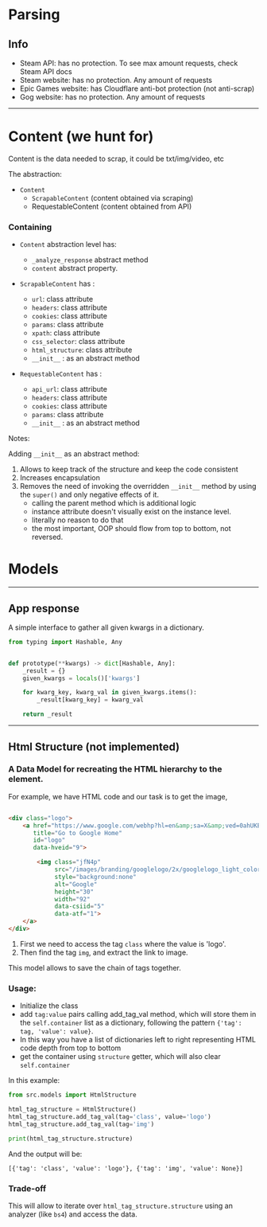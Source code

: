 # Parsing

## Info

- Steam API: has no protection. To see max amount requests, check Steam API docs
- Steam website: has no protection. Any amount of requests
- Epic Games website: has Cloudflare anti-bot protection (not anti-scrap)
- Gog website: has no protection. Any amount of requests

---

# Content (we hunt for)

Content is the data needed to scrap, it could be txt/img/video, etc

The abstraction:

- `Content`
    - `ScrapableContent` (content obtained via scraping)
    - RequestableContent (content obtained from API)

### Containing

- `Content` abstraction level has:
    - `_analyze_response` abstract method
    - `content` abstract property.

- `ScrapableContent` has :
    - `url`: class attribute
    - `headers`: class attribute
    - `cookies`: class attribute
    - `params`: class attribute
    - `xpath`: class attribute
    - `css_selector`: class attribute
    - `html_structure`: class attribute
    - `__init__` : as an abstract method

- `RequestableContent` has :
    - `api_url`: class attribute
    - `headers`: class attribute
    - `cookies`: class attribute
    - `params`: class attribute
    - `__init__` : as an abstract method

Notes:

Adding `__init__` as an abstract method:

1. Allows to keep track of the structure and keep the code consistent
2. Increases encapsulation
3. Removes the need of invoking the overridden `__init__` method by using the `super()` and only negative effects of it.
    - calling the parent method which is additional logic
    - instance attribute doesn't visually exist on the instance level.
    - literally no reason to do that
    - the most important, OOP should flow from top to bottom, not reversed.

# Models

---

## App response

A simple interface to gather all given kwargs in a dictionary.

```python
from typing import Hashable, Any


def prototype(**kwargs) -> dict[Hashable, Any]:
    _result = {}
    given_kwargs = locals()['kwargs']

    for kwarg_key, kwarg_val in given_kwargs.items():
        _result[kwarg_key] = kwarg_val

    return _result
```

---

## Html Structure (not implemented)

### A Data Model for recreating the HTML hierarchy to the element.

For example, we have HTML code and our task is to get the image,

```HTML

<div class="logo">
    <a href="https://www.google.com/webhp?hl=en&amp;sa=X&amp;ved=0ahUKEwi6iYWyrOSFAxVGsVYBHZlTD7wQPAgJ"
       title="Go to Google Home"
       id="logo"
       data-hveid="9">

        <img class="jfN4p"
             src="/images/branding/googlelogo/2x/googlelogo_light_color_92x30dp.png"
             style="background:none"
             alt="Google"
             height="30"
             width="92"
             data-csiid="5"
             data-atf="1">
    </a>
</div>
```

1. First we need to access the tag `class` where the value is 'logo'.
2. Then find the tag `img`, and extract the link to image.

This model allows to save the chain of tags together.

### Usage:

- Initialize the class
- add `tag:value` pairs calling add_tag_val method, which will store them in the `self.container` list as a
  dictionary, following the pattern `{'tag': tag, 'value': value}`.
- In this way you have a list of dictionaries left to right representing HTML code depth from top to bottom
- get the container using `structure` getter, which will also clear `self.container`

In this example:

```python
from src.models import HtmlStructure

html_tag_structure = HtmlStructure()
html_tag_structure.add_tag_val(tag='class', value='logo')
html_tag_structure.add_tag_val(tag='img')

print(html_tag_structure.structure)
```

And the output will be:

```
[{'tag': 'class', 'value': 'logo'}, {'tag': 'img', 'value': None}]
```

### Trade-off

This will allow to iterate over `html_tag_structure.structure` using an analyzer (like `bs4`) and access the data.
